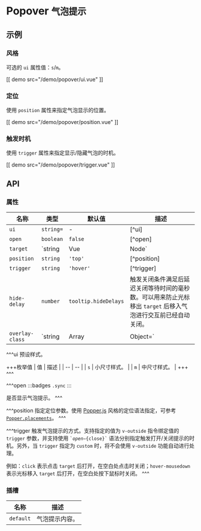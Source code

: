 # Popover <small>气泡提示</small>

## 示例

### 风格

可选的 `ui` 属性值：`s`/`m`。

[[ demo src="/demo/popover/ui.vue" ]]

### 定位

使用 `position` 属性来指定气泡显示的位置。

[[ demo src="/demo/popover/position.vue" ]]

### 触发时机

使用 `trigger` 属性来指定显示/隐藏气泡的时机。

[[ demo src="/demo/popover/trigger.vue" ]]

## API

### 属性

| 名称 | 类型 | 默认值 | 描述 |
| -- | -- | -- | -- |
| `ui` | `string=` | - | [^ui] |
| `open` | `boolean` | `false` | [^open] |
| `target` | `string|Vue|Node` | - | 参考 [`Overlay`](./overlay) 组件的 `target` 属性。 |
| `position` | `string` | `'top'` | [^position] |
| `trigger` | `string` | `'hover'` | [^trigger] |
| `hide-delay` | `number` | `tooltip.hideDelays` | 触发关闭条件满足后延迟关闭等待时间的毫秒数。可以用来防止光标移出 `target` 后移入气泡进行交互前已经自动关闭。 |
| `overlay-class` | `string|Array|Object=` | - | 参考 [`Overlay`](./overlay) 组件的 [`overlay-class` 属性](./overlay#属性)。 |

^^^ui
预设样式。

+++枚举值
| 值 | 描述 |
| -- | -- |
| `s` | 小尺寸样式。 |
| `m` | 中尺寸样式。 |
+++
^^^

^^^open
:::badges
`.sync`
:::

是否显示气泡提示。
^^^

^^^position
指定定位参数。使用 [Popper.js](https://popper.js.org/) 风格的定位语法指定，可参考 [`Popper.placements`](https://popper.js.org/popper-documentation.html#Popper.placements)。
^^^

^^^trigger
触发气泡提示的方式。支持指定的值为 `v-outside` 指令绑定值的 `trigger` 参数，并支持使用 <code>&#0096;${open}-${close}&#0096;</code> 语法分别指定触发打开/关闭提示的时机。另外，当 `trigger` 指定为 `custom` 时，将不会使用 `v-outside` 功能自动进行处理。

例如：`click` 表示点击 `target` 后打开，在空白处点击时关闭；`hover-mousedown` 表示光标移入 `target` 后打开，在空白处按下鼠标时关闭。
^^^

### 插槽

| 名称 | 描述 |
| -- | -- |
| `default` | 气泡提示内容。 |

